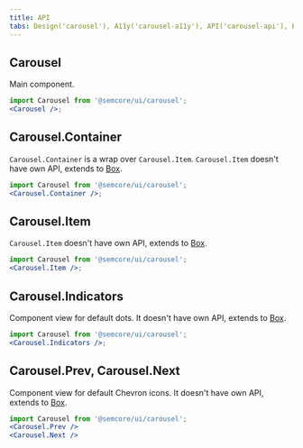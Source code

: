 ```yaml
---
title: API
tabs: Design('carousel'), A11y('carousel-a11y'), API('carousel-api'), Example('carousel-code'), Changelog('carousel-changelog')
---
```


## Carousel

Main component.

```jsx
import Carousel from '@semcore/ui/carousel';
<Carousel />;
```

<TypesView type="CarouselProps" :types={...types} />

## Carousel.Container

`Carousel.Container` is a wrap over `Carousel.Item`. `Carousel.Item` doesn't have own API, extends to [Box](/layout/box-system/box-api#a3cfce).

```jsx
import Carousel from '@semcore/ui/carousel';
<Carousel.Container />;
```

## Carousel.Item

`Carousel.Item` doesn't have own API, extends to [Box](/layout/box-system/box-api#a3cfce).

```jsx
import Carousel from '@semcore/ui/carousel';
<Carousel.Item />;
```

## Carousel.Indicators

Component view for default dots. It doesn't have own API, extends to [Box](/layout/box-system/box-api#a3cfce).

```jsx
import Carousel from '@semcore/ui/carousel';
<Carousel.Indicators />;
```

## Carousel.Prev, Carousel.Next

Component view for default Chevron icons. It doesn't have own API, extends to [Box](/layout/box-system/box-api#a3cfce).

```jsx
import Carousel from '@semcore/ui/carousel';
<Carousel.Prev />
<Carousel.Next />
```

<script setup>import { data as types } from '@types.data.ts';</script>